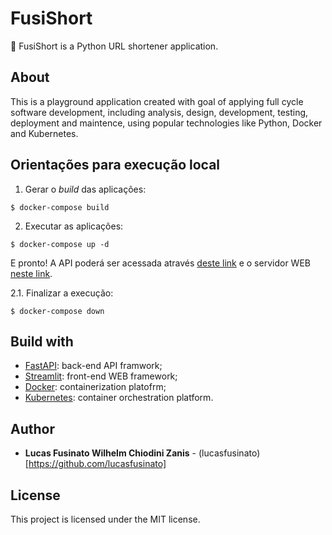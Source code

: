 # FusiShort

🔗 FusiShort is a Python URL shortener application.

## About

This is a playground application created with goal of applying full cycle software development, including analysis, design, development, testing, deployment and maintence, using popular technologies like Python, Docker and Kubernetes.

## Orientações para execução local

1. Gerar o *build* das aplicações:

```
$ docker-compose build
```

2. Executar as aplicações:

```
$ docker-compose up -d
```

E pronto! A API poderá ser acessada através [deste link](http://localhost:8000/docs) e o servidor WEB [neste link](http://localhost:8501).

2.1. Finalizar a execução:

```
$ docker-compose down
```

## Build with

- [FastAPI](https://fastapi.tiangolo.com/): back-end API framwork;
- [Streamlit](https://streamlit.io/): front-end WEB framework;
- [Docker](https://www.docker.com/): containerization platofrm;
- [Kubernetes](https://kubernetes.io/pt-br/): container orchestration platform.

## Author

- **Lucas Fusinato Wilhelm Chiodini Zanis** - (lucasfusinato)[https://github.com/lucasfusinato]

## License

This project is licensed under the MIT license.
